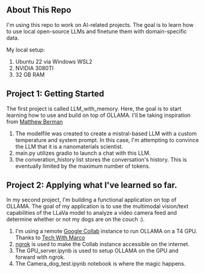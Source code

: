 
<!-- ABOUT THE PROJECT -->
## About This Repo

I'm using this repo to work on AI-related projects. The goal is to learn how to use local open-source LLMs and finetune them with domain-specific data.

My local setup:
1. Ubuntu 22 via Windows WSL2
2. NVIDIA 3080TI
3. 32 GB RAM

<!-- GETTING STARTED -->
## Project 1: Getting Started

The first project is called LLM_with_memory. Here, the goal is to start learning how to use and build on top of OLLAMA. I'll be taking inspiration from [Matthew Berman](https://www.youtube.com/watch?v=rIRkxZSn-A8&list=PLYeQgFYNGJtJ5k37wkeQGjMoHtbEXp4Sv)

1. The modelfile was created to create a mistral-based LLM with a custom temperature and system prompt. In this case, I'm attempting to convince the LLM that it is a nanomaterials scientist.
2. main.py utilizes gradio to launch a chat with this LLM.
3. the converation_history list stores the conversation's history. This is eventually limited by the maximum number of tokens.

## Project 2: Applying what I've learned so far.

In my second project, I'm building a functional application on top of OLLAMA. The goal of my application is to use the multimodal vision/text capabilities of the LLaVa model to analyze a video camera feed and determine whether or not my dogs are on the couch :).

1. I'm using a remote [Google Collab](https://colab.google/) instance to run OLLAMA on a T4 GPU. Thanks to [Tech With Marco](https://www.youtube.com/watch?v=Qa1h7ygwQq8)
2. [ngrok](https://ngrok.com/) is used to make the Collab instance accessible on the internet.
3. The GPU_server.ipynb is used to setup OLLAMA on the GPU and forward with ngrok.
4. The Camera_dog_test.ipynb notebook is where the magic happens.
